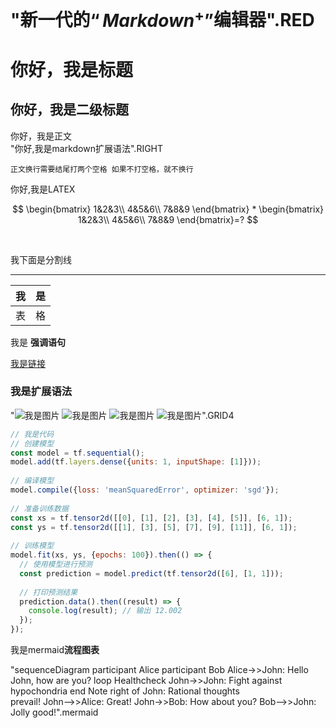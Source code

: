 # "新一代的$“Markdown^+”$编辑器".RED 


# 你好，我是标题

## 你好，我是二级标题

你好，我是正文  
"你好,我是markdown扩展语法".RIGHT 

`正文换行需要结尾打两个空格
如果不打空格，就不换行`

你好,我是LATEX  

$$
\begin{bmatrix}
1&2&3\\
4&5&6\\
7&8&9
\end{bmatrix}
*
\begin{bmatrix}
1&2&3\\
4&5&6\\
7&8&9
\end{bmatrix}=?
$$

<br>



我下面是分割线

---

| 我      | 是    | 
| -        |  -     |
| 表      |   格  |

我是 **强调语句**

[我是链接](https://bigonion.cn)

### 我是扩展语法

"![我是图片](http://bigonion.cn/background/wallheaven.jfif)
![我是图片](http://bigonion.cn/background/wallheaven.jfif)
![我是图片](http://bigonion.cn/background/wallheaven.jfif)
![我是图片](http://bigonion.cn/background/wallheaven.jfif)".GRID4 



```js
// 我是代码
// 创建模型  
const model = tf.sequential();  
model.add(tf.layers.dense({units: 1, inputShape: [1]}));  
  
// 编译模型  
model.compile({loss: 'meanSquaredError', optimizer: 'sgd'});  
  
// 准备训练数据  
const xs = tf.tensor2d([[0], [1], [2], [3], [4], [5]], [6, 1]);  
const ys = tf.tensor2d([[1], [3], [5], [7], [9], [11]], [6, 1]);  
  
// 训练模型  
model.fit(xs, ys, {epochs: 100}).then(() => {  
  // 使用模型进行预测  
  const prediction = model.predict(tf.tensor2d([6], [1, 1]));  
    
  // 打印预测结果  
  prediction.data().then((result) => {  
    console.log(result); // 输出 12.002  
  });  
});  
```
     
                

我是mermaid**流程图表** 


"sequenceDiagram
    participant Alice
    participant Bob
    Alice->>John: Hello John, how are you?
    loop Healthcheck
        John->>John: Fight against hypochondria
    end
    Note right of John: Rational thoughts <br/>prevail!
    John-->>Alice: Great!
    John->>Bob: How about you?
    Bob-->>John: Jolly good!".mermaid 
